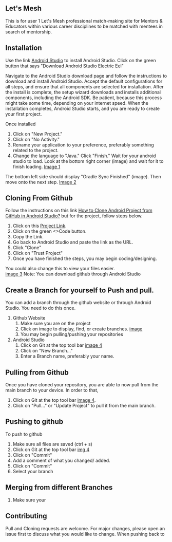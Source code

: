 ## Let's Mesh
This is for user 1
Let's Mesh professional match-making site for Mentors & Educators within various career disciplines to be matched with mentees in search of mentorship.

## Installation

Use the link [Android Studio](https://developer.android.com/studio) to install Android Studio.
Click on the green button that says "Download Android Studio Electric Eel"

Navigate to the Android Studio download page and follow the instructions to download and install 
Android Studio. Accept the default configurations for all steps, and ensure that all components are 
selected for installation. After the install is complete, the setup wizard downloads and installs 
additional components, including the Android SDK. Be patient, because this process might take some 
time, depending on your internet speed. When the installation completes, Android Studio starts, and 
you are ready to create your first project.

Once installed
1. Click on "New Project."
2. Click on "No Activity." 
3. Rename your application to your preference, preferably something related to the project. 
4. Change the language to "Java." Click "Finish."
Wait for your android studio to load. Look at the bottom right corner (image) and wait for it to finish loading. [Image 1](load.png)

The bottom left side should display "Gradle Sync Finished" (image). Then move onto the next step. [Image 2](GradleSync.png)




## Cloning From Github
Follow the instructions on this link [How to Clone Android Project from GitHub in Android Studio?](https://www.geeksforgeeks.org/how-to-clone-android-project-from-github-in-android-studio/)
but for the project, follow steps below.
1. Click on this [Project Link](https://github.com/rllov/LetsMeshProject.git).
2. Click on the green <>Code button.
3. Copy the Link.
4. Go back to Android Studio and paste the link as the URL.
5. Click "Clone"
6. Click on "Trust Project"
7. Once you have finished the steps, you may begin coding/designing.

You could also change this to view your files easier.<br /> [image 3](androidToProject.png)
Note: You can download github through Android Studio

## Create a Branch for yourself to Push and pull.
You can add a branch through the github website or through Android Studio. You need to do this once.
1. Github Website
   1. Make sure you are on the project
   2. Click on image to display, find, or create branches. [image](gitBranches.png)
   3. You may begin pulling/pushing your repositories
2. Android Studio
   1. Click on Git at the top tool bar [image 4](gitToolBar.png)
   2. Click on "New Branch..."
   3. Enter a Branch name, preferably your name.
  
## Pulling from Github
Once you have cloned your repository, you are able to now pull from the main branch to your device. 
In order to that,
1. Click on Git at the top tool bar [image 4](gitToolBar.png).
2. Click on "Pull..." or "Update Project" to pull it from the main branch.



## Pushing to github
To push to github
1. Make sure all files are saved (ctrl + s)
2. Click on Git at the top tool bar [img 4](gitToolBar.png)
3. Click on "Commit"
4. Add a comment of what you changed/ added.
5. Click on "Commit"
6. Select your branch

## Merging from different Branches
1. Make sure your 

## Contributing

Pull and Cloning requests are welcome. For major changes, please open an issue first
to discuss what you would like to change. When pushing back to 


